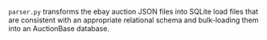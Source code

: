 `parser.py` transforms the ebay auction JSON files into SQLite load files that are consistent with an appropriate relational schema and bulk-loading them into an AuctionBase database.
